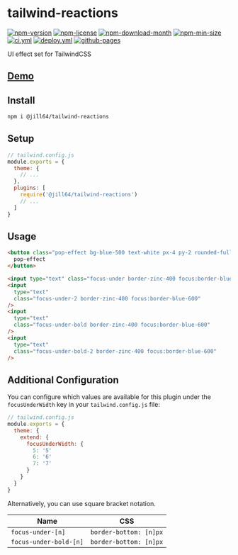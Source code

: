 <!----- BEGIN GHOST DOCS HEADER ----->

# tailwind-reactions

[![npm-version](https://img.shields.io/npm/v/@jill64/tailwind-reactions)](https://npmjs.com/package/@jill64/tailwind-reactions) [![npm-license](https://img.shields.io/npm/l/@jill64/tailwind-reactions)](https://npmjs.com/package/@jill64/tailwind-reactions) [![npm-download-month](https://img.shields.io/npm/dm/@jill64/tailwind-reactions)](https://npmjs.com/package/@jill64/tailwind-reactions) [![npm-min-size](https://img.shields.io/bundlephobia/min/@jill64/tailwind-reactions)](https://npmjs.com/package/@jill64/tailwind-reactions) [![ci.yml](https://github.com/jill64/tailwind-reactions/actions/workflows/ci.yml/badge.svg)](https://github.com/jill64/tailwind-reactions/actions/workflows/ci.yml) [![deploy.yml](https://github.com/jill64/tailwind-reactions/actions/workflows/deploy.yml/badge.svg)](https://github.com/jill64/tailwind-reactions/actions/workflows/deploy.yml) [![github-pages](https://img.shields.io/website?up_message=working&down_message=down&url=https%3A%2F%2Fjill64.github.io%2Ftailwind-reactions%2F)](https://jill64.github.io/tailwind-reactions/)

UI effect set for TailwindCSS

## [Demo](https://jill64.github.io/tailwind-reactions/)

## Install

```sh
npm i @jill64/tailwind-reactions
```

<!----- END GHOST DOCS HEADER ----->

## Setup

```js
// tailwind.config.js
module.exports = {
  theme: {
    // ...
  },
  plugins: [
    require('@jill64/tailwind-reactions')
    // ...
  ]
}
```

## Usage

```html
<button class="pop-effect bg-blue-500 text-white px-4 py-2 rounded-full">
  pop-effect
</button>

<input type="text" class="focus-under border-zinc-400 focus:border-blue-600" />
<input
  type="text"
  class="focus-under-2 border-zinc-400 focus:border-blue-600"
/>
<input
  type="text"
  class="focus-under-bold border-zinc-400 focus:border-blue-600"
/>
<input
  type="text"
  class="focus-under-bold-2 border-zinc-400 focus:border-blue-600"
/>
```

## Additional Configuration

You can configure which values are available for this plugin under the `focusUnderWidth` key in your `tailwind.config.js` file:

```js
// tailwind.config.js
module.exports = {
  theme: {
    extend: {
      focusUnderWidth: {
        5: '5'
        6: '6'
        7: '7'
      }
    }
  }
}
```

Alternatively, you can use square bracket notation.

| Name                   | CSS                    |
| ---------------------- | ---------------------- |
| `focus-under-[n]`      | `border-bottom: [n]px` |
| `focus-under-bold-[n]` | `border-bottom: [n]px` |
